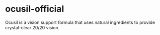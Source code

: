 # ocusil-official
Ocusil is a vision support formula that uses natural ingredients to provide crystal-clear 20/20 vision.
